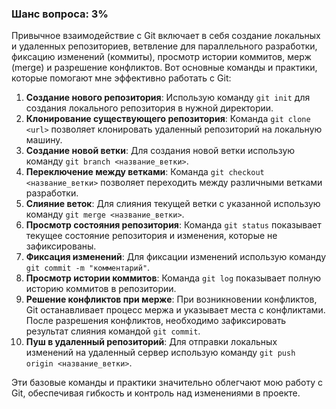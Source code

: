 ### Шанс вопроса: 3%

Привычное взаимодействие с Git включает в себя создание локальных и удаленных репозиториев, ветвление для параллельного разработки, фиксацию изменений (коммиты), просмотр истории коммитов, мерж (merge) и разрешение конфликтов. Вот основные команды и практики, которые помогают мне эффективно работать с Git:

1. **Создание нового репозитория**: Использую команду `git init` для создания локального репозитория в нужной директории.
2. **Клонирование существующего репозитория**: Команда `git clone <url>` позволяет клонировать удаленный репозиторий на локальную машину.
3. **Создание новой ветки**: Для создания новой ветки использую команду `git branch <название_ветки>`.
4. **Переключение между ветками**: Команда `git checkout <название_ветки>` позволяет переходить между различными ветками разработки.
5. **Слияние веток**: Для слияния текущей ветки с указанной использую команду `git merge <название_ветки>`.
6. **Просмотр состояния репозитория**: Команда `git status` показывает текущее состояние репозитория и изменения, которые не зафиксированы.
7. **Фиксация изменений**: Для фиксации изменений использую команду `git commit -m "комментарий"`.
8. **Просмотр истории коммитов**: Команда `git log` показывает полную историю коммитов в репозитории.
9. **Решение конфликтов при мерже**: При возникновении конфликтов, Git останавливает процесс мержа и указывает места с конфликтами. После разрешения конфликтов, необходимо зафиксировать результат слияния командой `git commit`.
10. **Пуш в удаленный репозиторий**: Для отправки локальных изменений на удаленный сервер использую команду `git push origin <название_ветки>`.

Эти базовые команды и практики значительно облегчают мою работу с Git, обеспечивая гибкость и контроль над изменениями в проекте.